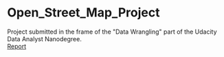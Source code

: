 # Open_Street_Map_Project
Project submitted in the frame of the "Data Wrangling" part of the Udacity Data Analyst Nanodegree.  
[Report](OpenStreetMap.ipynb)
